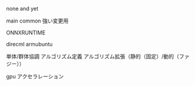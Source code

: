 none and yet

main common
強い変更用

ONNXRUNTIME

direcml
armubuntu

単体/群体協調
アルゴリズム定義
アルゴリズム拡張（静的（固定）/動的（ファジー））

gpu アクセラレーション